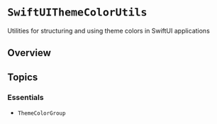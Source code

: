 # ``SwiftUIThemeColorUtils``

Utilities for structuring and using theme colors in SwiftUI applications


## Overview



## Topics

### Essentials

- ``ThemeColorGroup``
